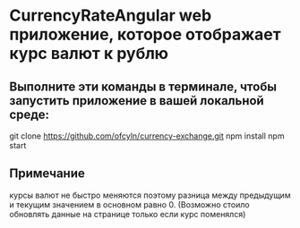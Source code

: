 # CurrencyRateAngular web приложение, которое отображает курс валют к рублю

## Выполните эти команды в терминале, чтобы запустить приложение в вашей локальной среде:

git clone https://github.com/ofcyln/currency-exchange.git
npm install
npm start


## Примечание 
курсы валют не быстро меняются поэтому разница между предыдущим и текущим значением в основном равно 0.
(Возможно стоило обновлять данные на странице только если курс поменялся)
